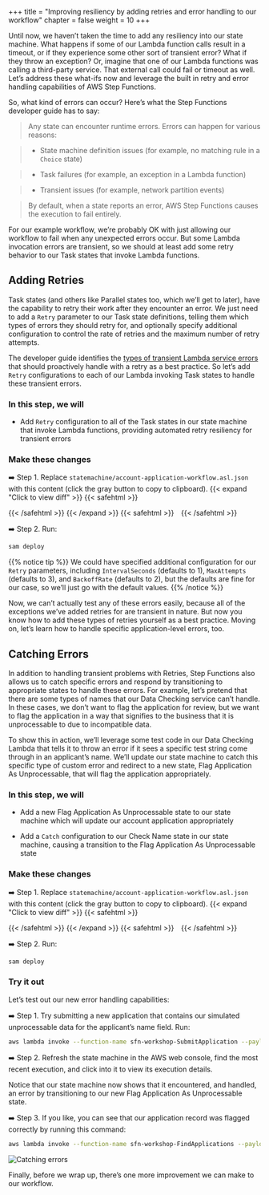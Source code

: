 +++
title = "Improving resiliency by adding retries and error handling to our workflow"
chapter = false
weight = 10
+++

Until now, we haven’t taken the time to add any resiliency into our state machine. What happens if some of our Lambda function calls result in a timeout, or if they experience some other sort of transient error? What if they throw an exception? Or, imagine that one of our Lambda functions was calling a third-party service. That external call could fail or timeout as well. Let’s address these what-ifs now and leverage the built in retry and error handling capabilities of AWS Step Functions.

So, what kind of errors can occur? Here’s what the Step Functions developer guide has to say:


> Any state can encounter runtime errors. Errors can happen for various reasons:

> - State machine definition issues (for example, no matching rule in a `Choice` state) 

> - Task failures (for example, an exception in a Lambda function)

> - Transient issues (for example, network partition events)

> By default, when a state reports an error, AWS Step Functions causes the execution to fail entirely. 


For our example workflow, we’re probably OK with just allowing our workflow to fail when any unexpected errors occur. But some Lambda invocation errors are transient, so we should at least add some retry behavior to our Task states that invoke Lambda functions.

## Adding Retries

Task states (and others like Parallel states too, which we’ll get to later), have the capability to retry their work after they encounter an error. We just need to add a `Retry` parameter to our Task state definitions, telling them which types of errors they should retry for, and optionally specify additional configuration to control the rate of retries and the maximum number of retry attempts.

The developer guide identifies the [types of transient Lambda service errors](https://docs.aws.amazon.com/step-functions/latest/dg/bp-lambda-serviceexception.html) that should proactively handle with a retry as a best practice.   So let’s add `Retry` configurations to each of our Lambda invoking Task states to handle these transient errors.

### In this step, we will

* Add `Retry` configuration to all of the Task states in our state machine that invoke Lambda functions, providing automated retry resiliency for transient errors


### Make these changes

➡️ Step 1. Replace `statemachine/account-application-workflow.asl.json` with <span class="clipBtn clipboard" data-clipboard-target="#idcodevariantsstatemachine5addapprovereject__accountapplicationworkflowasljsoncodevariantsstatemachine6addretries__accountapplicationworkflowasljson">this content</span> (click the gray button to copy to clipboard). 
{{< expand "Click to view diff" >}} {{< safehtml >}}
<div id="diff-idcodevariantsstatemachine5addapprovereject__accountapplicationworkflowasljsoncodevariantsstatemachine6addretries__accountapplicationworkflowasljson"></div> <script type="text/template" data-diff-for="diff-idcodevariantsstatemachine5addapprovereject__accountapplicationworkflowasljsoncodevariantsstatemachine6addretries__accountapplicationworkflowasljson">diff --git a/code/variants/statemachine/5-add-approve-reject__account-application-workflow.asl.json b/code/variants/statemachine/6-add-retries__account-application-workflow.asl.json
index e62d97a..7b5df59 100644
--- a/code/variants/statemachine/5-add-approve-reject__account-application-workflow.asl.json
+++ b/code/variants/statemachine/6-add-retries__account-application-workflow.asl.json
@@ -11,6 +11,16 @@
                 },
                 "Resource": "${DataCheckingFunctionArn}",
                 "ResultPath": "$.checks.name",
+                "Retry": [
+                    {
+                        "ErrorEquals": [
+                            "Lambda.ServiceException",
+                            "Lambda.AWSLambdaException",
+                            "Lambda.SdkClientException",
+                            "Lambda.TooManyRequestsException"
+                        ]
+                    }
+                ],
                 "Next": "Check Address"
             },
             "Check Address": {
@@ -23,6 +33,16 @@
                 },
                 "Resource": "${DataCheckingFunctionArn}",
                 "ResultPath": "$.checks.address",
+                "Retry": [
+                    {
+                        "ErrorEquals": [
+                            "Lambda.ServiceException",
+                            "Lambda.AWSLambdaException",
+                            "Lambda.SdkClientException",
+                            "Lambda.TooManyRequestsException"
+                        ]
+                    }
+                ],
                 "Next": "Review Required?"
             },
             "Review Required?": {
@@ -53,6 +73,16 @@
                     }
                 },
                 "ResultPath": "$.review",
+                "Retry": [
+                    {
+                        "ErrorEquals": [
+                            "Lambda.ServiceException",
+                            "Lambda.AWSLambdaException",
+                            "Lambda.SdkClientException",
+                            "Lambda.TooManyRequestsException"
+                        ]
+                    }
+                ],
                 "Next": "Review Approved?"
             },
             "Review Approved?": {
@@ -76,6 +106,16 @@
                     "id.$": "$.application.id"
                 },
                 "Resource": "${RejectApplicationFunctionArn}",
+                "Retry": [
+                    {
+                        "ErrorEquals": [
+                            "Lambda.ServiceException",
+                            "Lambda.AWSLambdaException",
+                            "Lambda.SdkClientException",
+                            "Lambda.TooManyRequestsException"
+                        ]
+                    }
+                ],
                 "End": true
             },
             "Approve Application": {
@@ -84,6 +124,16 @@
                     "id.$": "$.application.id"
                 },
                 "Resource": "${ApproveApplicationFunctionArn}",
+                "Retry": [
+                    {
+                        "ErrorEquals": [
+                            "Lambda.ServiceException",
+                            "Lambda.AWSLambdaException",
+                            "Lambda.SdkClientException",
+                            "Lambda.TooManyRequestsException"
+                        ]
+                    }
+                ],
                 "End": true
             }
         }
</script>
{{< /safehtml >}} {{< /expand >}}
{{< safehtml >}}
<textarea id="idcodevariantsstatemachine5addapprovereject__accountapplicationworkflowasljsoncodevariantsstatemachine6addretries__accountapplicationworkflowasljson" style="position: relative; left: -1000px; width: 1px; height: 1px;">    {
        "StartAt": "Check Name",
        "States": {
            "Check Name": {
                "Type": "Task",
                "Parameters": {
                    "command": "CHECK_NAME",
                    "data": {
                        "name.$": "$.application.name"
                    }
                },
                "Resource": "${DataCheckingFunctionArn}",
                "ResultPath": "$.checks.name",
                "Retry": [
                    {
                        "ErrorEquals": [
                            "Lambda.ServiceException",
                            "Lambda.AWSLambdaException",
                            "Lambda.SdkClientException",
                            "Lambda.TooManyRequestsException"
                        ]
                    }
                ],
                "Next": "Check Address"
            },
            "Check Address": {
                "Type": "Task",
                "Parameters": {
                    "command": "CHECK_ADDRESS",
                    "data": {
                        "address.$": "$.application.address"
                    }
                },
                "Resource": "${DataCheckingFunctionArn}",
                "ResultPath": "$.checks.address",
                "Retry": [
                    {
                        "ErrorEquals": [
                            "Lambda.ServiceException",
                            "Lambda.AWSLambdaException",
                            "Lambda.SdkClientException",
                            "Lambda.TooManyRequestsException"
                        ]
                    }
                ],
                "Next": "Review Required?"
            },
            "Review Required?": {
                "Type": "Choice",
                "Choices": [
                    {
                        "Variable": "$.checks.name.flagged",
                        "BooleanEquals": true,
                        "Next": "Pending Review"
                    },
                    {
                        "Variable": "$.checks.address.flagged",
                        "BooleanEquals": true,
                        "Next": "Pending Review"
                    }
                ],
                "Default": "Approve Application"
            },
            "Pending Review": {
                "Type": "Task",
                "Resource": "arn:aws:states:::lambda:invoke.waitForTaskToken",
                "Parameters": {
                    "FunctionName": "${FlagApplicationFunctionName}",
                    "Payload": {
                        "id.$": "$.application.id",
                        "flagType": "REVIEW",
                        "taskToken.$": "$$.Task.Token"
                    }
                },
                "ResultPath": "$.review",
                "Retry": [
                    {
                        "ErrorEquals": [
                            "Lambda.ServiceException",
                            "Lambda.AWSLambdaException",
                            "Lambda.SdkClientException",
                            "Lambda.TooManyRequestsException"
                        ]
                    }
                ],
                "Next": "Review Approved?"
            },
            "Review Approved?": {
                "Type": "Choice",
                "Choices": [
                    {
                        "Variable": "$.review.decision",
                        "StringEquals": "APPROVE",
                        "Next": "Approve Application"
                    },
                    {
                        "Variable": "$.review.decision",
                        "StringEquals": "REJECT",
                        "Next": "Reject Application"
                    }
                ]
            },
            "Reject Application": {
                "Type": "Task",
                "Parameters": {
                    "id.$": "$.application.id"
                },
                "Resource": "${RejectApplicationFunctionArn}",
                "Retry": [
                    {
                        "ErrorEquals": [
                            "Lambda.ServiceException",
                            "Lambda.AWSLambdaException",
                            "Lambda.SdkClientException",
                            "Lambda.TooManyRequestsException"
                        ]
                    }
                ],
                "End": true
            },
            "Approve Application": {
                "Type": "Task",
                "Parameters": {
                    "id.$": "$.application.id"
                },
                "Resource": "${ApproveApplicationFunctionArn}",
                "Retry": [
                    {
                        "ErrorEquals": [
                            "Lambda.ServiceException",
                            "Lambda.AWSLambdaException",
                            "Lambda.SdkClientException",
                            "Lambda.TooManyRequestsException"
                        ]
                    }
                ],
                "End": true
            }
        }
    }
</textarea>
{{< /safehtml >}}


➡️ Step 2. Run:

```bash
sam deploy
```


{{% notice tip %}}
We could have specified additional configuration for our `Retry` parameters, including `IntervalSeconds` (defaults to  1), `MaxAttempts` (defaults to  3), and `BackoffRate` (defaults to 2), but the defaults are fine for our case, so we’ll just go with the default values.
{{% /notice %}}

Now, we can’t actually test any of these errors easily, because all of the exceptions we’ve added retries for are transient in nature. But now you know how to add these types of retries yourself as a best practice. Moving on, let’s learn how to handle specific application-level errors, too.

## Catching Errors

In addition to handling transient problems with Retries, Step Functions also allows us to catch specific errors and respond by transitioning to appropriate states to handle these errors. For example, let’s pretend that there are some types of names that our Data Checking service can’t handle. In these cases, we don’t want to flag the application for review, but we want to flag the application in a way that signifies to the business that it is unprocessable to due to incompatible data. 

To show this in action, we’ll leverage some test code in our Data Checking Lambda that tells it to throw an error if it sees a specific test string come through in an applicant’s name. We’ll update our state machine to catch this specific type of custom error and redirect to a new state, Flag Application As Unprocessable, that will flag the application appropriately.

### In this step, we will

* Add a new Flag Application As Unprocessable state to our state machine which will update our account application appropriately

* Add a `Catch` configuration to our Check Name state in our state machine, causing a transition to the Flag Application As Unprocessable state

### Make these changes

➡️ Step 1. Replace `statemachine/account-application-workflow.asl.json` with <span class="clipBtn clipboard" data-clipboard-target="#idcodevariantsstatemachine6addretries__accountapplicationworkflowasljsoncodevariantsstatemachine7addcatch__accountapplicationworkflowasljson">this content</span> (click the gray button to copy to clipboard). 
{{< expand "Click to view diff" >}} {{< safehtml >}}
<div id="diff-idcodevariantsstatemachine6addretries__accountapplicationworkflowasljsoncodevariantsstatemachine7addcatch__accountapplicationworkflowasljson"></div> <script type="text/template" data-diff-for="diff-idcodevariantsstatemachine6addretries__accountapplicationworkflowasljsoncodevariantsstatemachine7addcatch__accountapplicationworkflowasljson">diff --git a/code/variants/statemachine/6-add-retries__account-application-workflow.asl.json b/code/variants/statemachine/7-add-catch__account-application-workflow.asl.json
index 7b5df59..56acf06 100644
--- a/code/variants/statemachine/6-add-retries__account-application-workflow.asl.json
+++ b/code/variants/statemachine/7-add-catch__account-application-workflow.asl.json
@@ -21,6 +21,15 @@
                         ]
                     }
                 ],
+                "Catch": [
+                    {
+                        "ErrorEquals": [
+                            "UnprocessableDataException"
+                        ],
+                        "ResultPath": "$.error-info",
+                        "Next": "Flag Application As Unprocessable"
+                    }
+                ],
                 "Next": "Check Address"
             },
             "Check Address": {
@@ -135,6 +144,30 @@
                     }
                 ],
                 "End": true
+            },
+            "Flag Application As Unprocessable": {
+                "Type": "Task",
+                "Resource": "arn:aws:states:::lambda:invoke",
+                "Parameters": {
+                    "FunctionName": "${FlagApplicationFunctionName}",
+                    "Payload": {
+                        "id.$": "$.application.id",
+                        "flagType": "UNPROCESSABLE_DATA",
+                        "errorInfo.$": "$.error-info"
+                    }
+                },
+                "ResultPath": "$.review",
+                "Retry": [
+                    {
+                        "ErrorEquals": [
+                            "Lambda.ServiceException",
+                            "Lambda.AWSLambdaException",
+                            "Lambda.SdkClientException",
+                            "Lambda.TooManyRequestsException"
+                        ]
+                    }
+                ],
+                "End": true
             }
         }
     }
\ No newline at end of file
</script>
{{< /safehtml >}} {{< /expand >}}
{{< safehtml >}}
<textarea id="idcodevariantsstatemachine6addretries__accountapplicationworkflowasljsoncodevariantsstatemachine7addcatch__accountapplicationworkflowasljson" style="position: relative; left: -1000px; width: 1px; height: 1px;">    {
        "StartAt": "Check Name",
        "States": {
            "Check Name": {
                "Type": "Task",
                "Parameters": {
                    "command": "CHECK_NAME",
                    "data": {
                        "name.$": "$.application.name"
                    }
                },
                "Resource": "${DataCheckingFunctionArn}",
                "ResultPath": "$.checks.name",
                "Retry": [
                    {
                        "ErrorEquals": [
                            "Lambda.ServiceException",
                            "Lambda.AWSLambdaException",
                            "Lambda.SdkClientException",
                            "Lambda.TooManyRequestsException"
                        ]
                    }
                ],
                "Catch": [
                    {
                        "ErrorEquals": [
                            "UnprocessableDataException"
                        ],
                        "ResultPath": "$.error-info",
                        "Next": "Flag Application As Unprocessable"
                    }
                ],
                "Next": "Check Address"
            },
            "Check Address": {
                "Type": "Task",
                "Parameters": {
                    "command": "CHECK_ADDRESS",
                    "data": {
                        "address.$": "$.application.address"
                    }
                },
                "Resource": "${DataCheckingFunctionArn}",
                "ResultPath": "$.checks.address",
                "Retry": [
                    {
                        "ErrorEquals": [
                            "Lambda.ServiceException",
                            "Lambda.AWSLambdaException",
                            "Lambda.SdkClientException",
                            "Lambda.TooManyRequestsException"
                        ]
                    }
                ],
                "Next": "Review Required?"
            },
            "Review Required?": {
                "Type": "Choice",
                "Choices": [
                    {
                        "Variable": "$.checks.name.flagged",
                        "BooleanEquals": true,
                        "Next": "Pending Review"
                    },
                    {
                        "Variable": "$.checks.address.flagged",
                        "BooleanEquals": true,
                        "Next": "Pending Review"
                    }
                ],
                "Default": "Approve Application"
            },
            "Pending Review": {
                "Type": "Task",
                "Resource": "arn:aws:states:::lambda:invoke.waitForTaskToken",
                "Parameters": {
                    "FunctionName": "${FlagApplicationFunctionName}",
                    "Payload": {
                        "id.$": "$.application.id",
                        "flagType": "REVIEW",
                        "taskToken.$": "$$.Task.Token"
                    }
                },
                "ResultPath": "$.review",
                "Retry": [
                    {
                        "ErrorEquals": [
                            "Lambda.ServiceException",
                            "Lambda.AWSLambdaException",
                            "Lambda.SdkClientException",
                            "Lambda.TooManyRequestsException"
                        ]
                    }
                ],
                "Next": "Review Approved?"
            },
            "Review Approved?": {
                "Type": "Choice",
                "Choices": [
                    {
                        "Variable": "$.review.decision",
                        "StringEquals": "APPROVE",
                        "Next": "Approve Application"
                    },
                    {
                        "Variable": "$.review.decision",
                        "StringEquals": "REJECT",
                        "Next": "Reject Application"
                    }
                ]
            },
            "Reject Application": {
                "Type": "Task",
                "Parameters": {
                    "id.$": "$.application.id"
                },
                "Resource": "${RejectApplicationFunctionArn}",
                "Retry": [
                    {
                        "ErrorEquals": [
                            "Lambda.ServiceException",
                            "Lambda.AWSLambdaException",
                            "Lambda.SdkClientException",
                            "Lambda.TooManyRequestsException"
                        ]
                    }
                ],
                "End": true
            },
            "Approve Application": {
                "Type": "Task",
                "Parameters": {
                    "id.$": "$.application.id"
                },
                "Resource": "${ApproveApplicationFunctionArn}",
                "Retry": [
                    {
                        "ErrorEquals": [
                            "Lambda.ServiceException",
                            "Lambda.AWSLambdaException",
                            "Lambda.SdkClientException",
                            "Lambda.TooManyRequestsException"
                        ]
                    }
                ],
                "End": true
            },
            "Flag Application As Unprocessable": {
                "Type": "Task",
                "Resource": "arn:aws:states:::lambda:invoke",
                "Parameters": {
                    "FunctionName": "${FlagApplicationFunctionName}",
                    "Payload": {
                        "id.$": "$.application.id",
                        "flagType": "UNPROCESSABLE_DATA",
                        "errorInfo.$": "$.error-info"
                    }
                },
                "ResultPath": "$.review",
                "Retry": [
                    {
                        "ErrorEquals": [
                            "Lambda.ServiceException",
                            "Lambda.AWSLambdaException",
                            "Lambda.SdkClientException",
                            "Lambda.TooManyRequestsException"
                        ]
                    }
                ],
                "End": true
            }
        }
    }
</textarea>
{{< /safehtml >}}

➡️ Step 2. Run:

```bash
sam deploy
```

### Try it out

Let’s test out our new error handling capabilities:

➡️ Step 1. Try submitting a new application that contains our simulated unprocessable data for the applicant’s name field. Run:

```bash
aws lambda invoke --function-name sfn-workshop-SubmitApplication --payload '{ "name": "UNPROCESSABLE_DATA", "address": "123 Street" }' /dev/stdout 
```

➡️ Step 2. Refresh the state machine in the AWS web console, find the most recent execution, and click into it to view its execution details.

Notice that our state machine now shows that it encountered, and handled, an error by transitioning to our new Flag Application As Unprocessable state.

➡️ Step 3. If you like, you can see that our application record was flagged correctly by running this command:

```bash
aws lambda invoke --function-name sfn-workshop-FindApplications --payload '{ "state": "FLAGGED_WITH_UNPROCESSABLE_DATA" }' /dev/stdout 
```

![Catching errors](/images/workflow-vis-error-catch.png)

Finally, before we wrap up, there’s one more improvement we can make to our workflow.